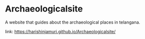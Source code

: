 # Archaeologicalsite
A website that guides about the archaeological places in telangana.

link: https://harishinjamuri.github.io/Archaeologicalsite/
